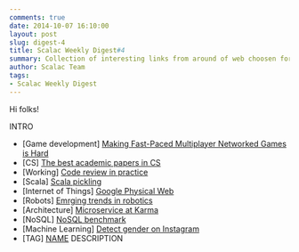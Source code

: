 ```yaml
---
comments: true
date: 2014-10-07 16:10:00
layout: post
slug: digest-4
title: Scalac Weekly Digest#4
summary: Collection of interesting links from around of web choosen for you by scalac team
author: Scalac Team
tags:
- Scalac Weekly Digest
---
```


Hi folks! 

INTRO

* \[Game development\] [Making Fast-Paced Multiplayer Networked Games is Hard](http://www.gamasutra.com/blogs/MarkMennell/20140929/226628/Making_FastPaced_Multiplayer_Networked_Games_is_Hard.php)
* \[CS\] [The best academic papers in CS](http://arnetminer.org/conferencebestpapers)
* \[Working\] [Code review in practice](http://blog.salsitasoft.com/practical-lessons-in-peer-code-review)
* \[Scala\] [Scala pickling](https://github.com/scala/pickling)
* \[Internet of Things\] [Google Physical Web](https://github.com/google/physical-web)
* \[Robots\] [Emrging trends in robotics](http://news.nationalgeographic.com/news/2014/08/140825-micro-robots-robert-wood-emerging-explorer-science-engineering-technology/)
* \[Architecture\] [Microservice at Karma](https://blog.yourkarma.com/building-microservices-at-karma)
* \[NoSQL\] [NoSQL benchmark](http://java.dzone.com/articles/dissecting-nosql-benchmark)
* \[Machine Learning\] [Detect gender on Instagram](http://totems.co/blog/machine-learning-nodejs-gender-instagram) 
* \[TAG\] [NAME](URL)
DESCRIPTION

